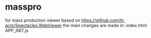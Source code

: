 # masspro
for mass production viewer
based on https://github.com/tt-acm/Spectacles.WebViewer
the main changes are made in:
index.html
APP_INIT.js
